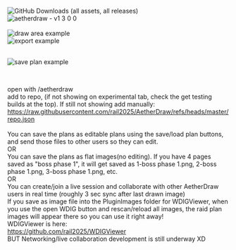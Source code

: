 ![GitHub Downloads (all assets, all releases)](https://img.shields.io/github/downloads/rail2025/AetherDraw/total?logoColor=brightgreen)
<br>
![aetherdraw - v1 3 0 0](https://github.com/user-attachments/assets/5d8e35bf-d9f0-435f-b9e2-a3cadd5619c9)
 <br>
<br>
![draw area example](https://github.com/user-attachments/assets/85fa34e4-aa57-494c-8f58-34ffd09c4101)
<br>
![export example](https://github.com/user-attachments/assets/93cbb47b-b749-4409-a878-2e76c73756a4)

<br>![save plan example](https://github.com/user-attachments/assets/4033928c-234c-4e07-a56e-db7506633b6b)

<br>


open with /aetherdraw  <br>
add to repo, (if not showing on experimental tab, check the get testing builds at the top). If still not showing add manually: <br>
https://raw.githubusercontent.com/rail2025/AetherDraw/refs/heads/master/repo.json <br>
<br>
You can save the plans as editable plans using the save/load plan buttons, and send those files to other users so they can edit. <br>
OR<br>
You can save the plans as flat images(no editing). If you have 4 pages saved as "boss phase 1", it will get saved as 1-boss phase 1.png, 2-boss phase 1.png, 3-boss phase 1.png, etc. <br>
OR<br>
You can create/join a live session and collaborate with other AetherDraw users in real time (roughly 3 sec sync after last drawn image)
<br>
If you save as image file into the PluginImages folder for WDIGViewer, when you use the open WDIG button and rescan/reload all images, the raid plan images will appear there so you can use it right away!
<br>
WDIGViewer is here:<br>
https://github.com/rail2025/WDIGViewer
<br>
BUT Networking/live collaboration development is still underway XD<br>
<br>
